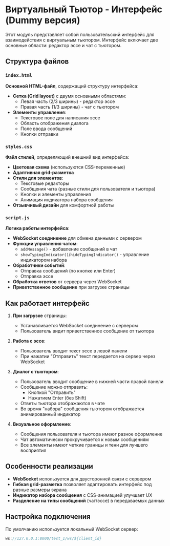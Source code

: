 # Виртуальный Тьютор - Интерфейс (Dummy версия)

Этот модуль представляет собой пользовательский интерфейс для взаимодействия с виртуальным тьютором. Интерфейс включает две основные области: редактор эссе и чат с тьютором.

## Структура файлов

### `index.html`
**Основной HTML-файл**, содержащий структуру интерфейса:
- **Сетка (Grid layout)** с двумя основными областями:
  - Левая часть (2/3 ширины) - редактор эссе
  - Правая часть (1/3 ширины) - чат с тьютором
- **Элементы управления**:
  - Текстовое поле для написания эссе
  - Область отображения диалога
  - Поле ввода сообщений
  - Кнопки отправки

### `styles.css`
**Файл стилей**, определяющий внешний вид интерфейса:
- **Цветовая схема** (используются CSS-переменные)
- **Адаптивная grid-разметка**
- **Стили для элементов**:
  - Текстовые редакторы
  - Сообщения чата (разные стили для пользователя и тьютора)
  - Кнопки и элементы управления
  - Анимация индикатора набора сообщения
- **Отзывчивый дизайн** для комфортной работы

### `script.js`
**Логика работы интерфейса**:
- **WebSocket соединение** для обмена данными с сервером
- **Функции управления чатом**:
  - `addMessage()` - добавление сообщений в чат
  - `showTypingIndicator()`/`hideTypingIndicator()` - управление индикатором набора
- **Обработчики событий**:
  - Отправка сообщений (по кнопке или Enter)
  - Отправка эссе
- **Обработка ответов** от сервера через WebSocket
- **Приветственное сообщение** при загрузке страницы

## Как работает интерфейс

1. **При загрузке** страницы:
   - Устанавливается WebSocket соединение с сервером
   - Пользователь видит приветственное сообщение от тьютора

2. **Работа с эссе**:
   - Пользователь вводит текст эссе в левой панели
   - При нажатии "Отправить" текст передается на сервер через WebSocket

3. **Диалог с тьютором**:
   - Пользователь вводит сообщение в нижней части правой панели
   - Сообщение можно отправить:
     - Кнопкой "Отправить"
     - Нажатием Enter (без Shift)
   - Ответы тьютора отображаются в чате
   - Во время "набора" сообщения тьютором отображается анимированный индикатор

4. **Визуальное оформление**:
   - Сообщения пользователя и тьютора имеют разное оформление
   - Чат автоматически прокручивается к новым сообщениям
   - Все элементы имеют четкие границы и тени для лучшего восприятия

## Особенности реализации

- **WebSocket** используется для двусторонней связи с сервером
- **Гибкая grid-разметка** позволяет адаптировать интерфейс под разные размеры экрана
- **Индикатор набора сообщения** с CSS-анимацией улучшает UX
- **Разделение на типы сообщений** (чат/эссе) в передаваемых данных

## Настройка подключения

По умолчанию используется локальный WebSocket сервер:
```javascript
ws://127.0.0.1:8000/test_1/ws/${client_id}